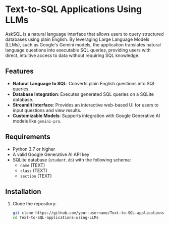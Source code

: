 # Text-to-SQL Applications Using LLMs

AskSQL is a natural language interface that allows users to query structured databases using plain English. By leveraging Large Language Models (LLMs), such as Google's Gemini models, the application translates natural language questions into executable SQL queries, providing users with direct, intuitive access to data without requiring SQL knowledge.

## Features

- **Natural Language to SQL**: Converts plain English questions into SQL queries.
- **Database Integration**: Executes generated SQL queries on a SQLite database.
- **Streamlit Interface**: Provides an interactive web-based UI for users to input questions and view results.
- **Customizable Models**: Supports integration with Google Generative AI models like `gemini-pro`.

## Requirements

- Python 3.7 or higher
- A valid Google Generative AI API key
- SQLite database (`student.db`) with the following schema:
  - `name` (TEXT)
  - `class` (TEXT)
  - `section` (TEXT)

## Installation

1. Clone the repository:
   ```bash
   git clone https://github.com/your-username/Text-to-SQL-applications-using-LLMs.git
   cd Text-to-SQL-applications-using-LLMs
   ```

